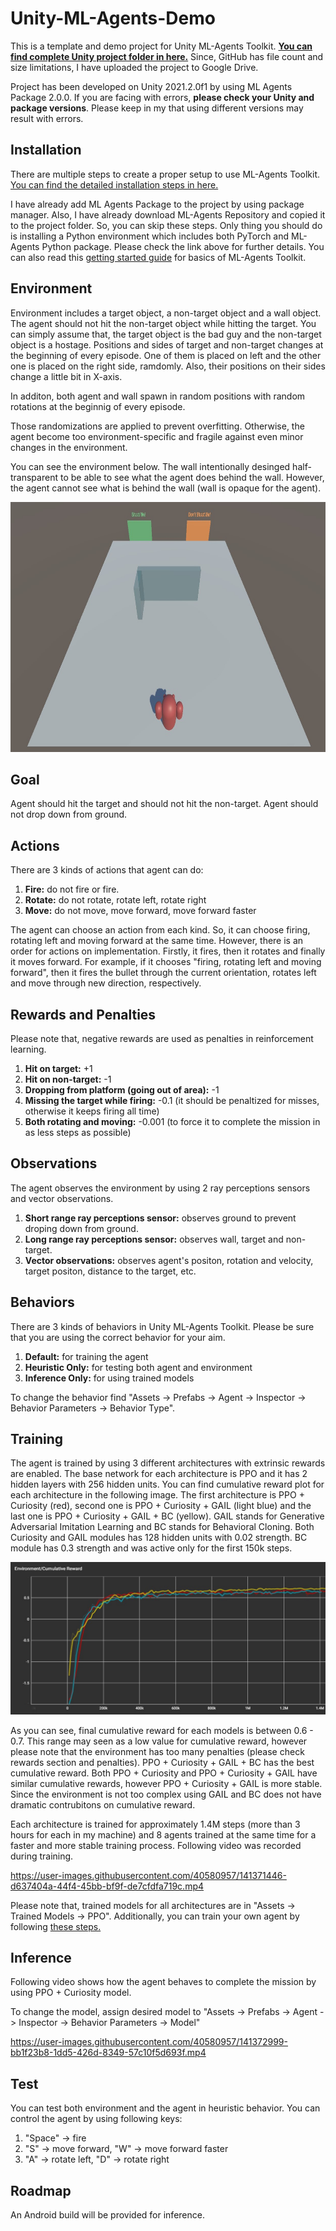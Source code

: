 # Unity-ML-Agents-Demo

This is a template and demo project for Unity ML-Agents Toolkit. **[You can find complete Unity project folder in here.](https://drive.google.com/drive/folders/1i45Nl_Ew3kjEa1NUfoKRF3wzHv-Z00bp?usp=sharing)** Since, GitHub has file count and size limitations, I have uploaded the project to Google Drive.

Project has been developed on Unity 2021.2.0f1 by using ML Agents Package 2.0.0. If you are facing with errors, **please check your Unity and package versions**. Please keep in my that using different versions may result with errors.

## Installation

There are multiple steps to create a proper setup to use ML-Agents Toolkit. [You can find the detailed installation steps in here.](https://github.com/Unity-Technologies/ml-agents/blob/main/docs/Installation.md)

I have already add ML Agents Package to the project by using package manager. Also, I have already download ML-Agents Repository and copied it to the project folder. So, you can skip these steps. Only thing you should do is installing a Python environment which includes both PyTorch and ML-Agents Python package. Please check the link above for further details. You can also read this [getting started guide](https://github.com/Unity-Technologies/ml-agents/blob/main/docs/Getting-Started.md) for basics of ML-Agents Toolkit.

## Environment

Environment includes a target object, a non-target object and a wall object. The agent should not hit the non-target object while hitting the target. You can simply assume that, the target object is the bad guy and the non-target object is a hostage. Positions and sides of target and non-target changes at the beginning of every episode. One of them is placed on left and the other one is placed on the right side, ramdomly. Also, their positions on their sides change a little bit in X-axis.

In additon, both agent and wall spawn in random positions with random rotations at the beginnig of every episode.

Those randomizations are applied to prevent overfitting. Otherwise, the agent become too environment-specific and fragile against even minor changes in the environment.

You can see the environment below. The wall intentionally desinged half-transparent to be able to see what the agent does behind the wall. However, the agent cannot see what is behind the wall (wall is opaque for the agent).

<img src="/Images/Environment.jpg" width="900" height="400">

## Goal

Agent should hit the target and should not hit the non-target. Agent should not drop down from ground.

## Actions

There are 3 kinds of actions that agent can do:

1) **Fire:** do not fire or fire.
2) **Rotate:** do not rotate, rotate left, rotate right
3) **Move:** do not move, move forward, move forward faster

The agent can choose an action from each kind. So, it can choose firing, rotating left and moving forward at the same time. However, there is an order for actions on implementation. Firstly, it fires, then it rotates and finally it moves forward. For example, if it chooses "firing, rotating left and moving forward", then it fires the bullet through the current orientation, rotates left and move through new direction, respectively.

## Rewards and Penalties

Please note that, negative rewards are used as penalties in reinforcement learning.

1) **Hit on target:** +1
2) **Hit on non-target:** -1
3) **Dropping from platform (going out of area):** -1
4) **Missing the target while firing:** -0.1 (it should be penaltized for misses, otherwise it keeps firing all time)
5) **Both rotating and moving:** -0.001 (to force it to complete the mission in as less steps as possible)

## Observations

The agent observes the environment by using 2 ray perceptions sensors and vector observations.

1) **Short range ray perceptions sensor:** observes ground to prevent droping down from ground.
2) **Long range ray perceptions sensor:** observes wall, target and non-target.
3) **Vector observations:** observes agent's positon, rotation and velocity, target positon, distance to the target, etc.

## Behaviors

There are 3 kinds of behaviors in Unity ML-Agents Toolkit. Please be sure that you are using the correct behavior for your aim.

1) **Default:** for training the agent
2) **Heuristic Only:** for testing both agent and environment
3) **Inference Only:** for using trained models

To change the behavior find "Assets -> Prefabs -> Agent -> Inspector -> Behavior Parameters -> Behavior Type".

## Training

The agent is trained by using 3 different architectures with extrinsic rewards are enabled. The base network for each architecture is PPO and it has 2 hidden layers with 256 hidden units. You can find cumulative reward plot for each architecture in the following image. The first architecture is PPO + Curiosity (red), second one is PPO + Curiosity + GAIL (light blue) and the last one is PPO + Curiosity + GAIL + BC (yellow). GAIL stands for Generative Adversarial Imitation Learning and BC stands for Behavioral Cloning. Both Curiosity and GAIL modules has 128 hidden units with 0.02 strength. BC module has 0.3 strength and was active only for the first 150k steps.

<img src="/Images/Comparison.jpg">

As you can see, final cumulative reward for each models is between 0.6 - 0.7. This range may seen as a low value for cumulative reward, however please note that the environment has too many penalties (please check rewards section and penalties). PPO + Curiosity + GAIL + BC has the best cumulative reward. Both PPO + Curiosity and PPO + Curiosity + GAIL have similar cumulative rewards, however PPO + Curiosity + GAIL is more stable. Since the environment is not too complex using GAIL and BC does not have dramatic contrubitons on cumulative reward.

Each architecture is trained for approximately 1.4M steps (more than 3 hours for each in my machine) and 8 agents trained at the same time for a faster and more stable training process. Following video was recorded during training.

https://user-images.githubusercontent.com/40580957/141371446-d637404a-44f4-45bb-bf9f-de7cfdfa719c.mp4

Please note that, trained models for all architectures are in "Assets -> Trained Models -> PPO". Additionally, you can train your own agent by following [these steps.](https://github.com/Unity-Technologies/ml-agents/blob/main/docs/Training-ML-Agents.md)

## Inference

Following video shows how the agent behaves to complete the mission by using PPO + Curiosity model.

To change the model, assign desired model to "Assets -> Prefabs -> Agent -> Inspector -> Behavior Parameters -> Model"

https://user-images.githubusercontent.com/40580957/141372999-bb1f23b8-1dd5-426d-8349-57c10f5d693f.mp4

## Test

You can test both environment and the agent in heuristic behavior. You can control the agent by using following keys:

1) "Space" -> fire
2) "S" -> move forward, "W" -> move forward faster
3) "A" -> rotate left, "D" -> rotate right

## Roadmap

An Android build will be provided for inference.
